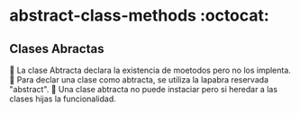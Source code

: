 # abstract-class-methods :octocat:
## Clases Abractas
:rocket: La clase Abtracta declara la existencia de moetodos pero no los implenta.
:pushpin: Para declar una clase como abtracta, se utiliza la lapabra reservada "abstract".
:paperclip: Una clase abtracta no puede instaciar pero si heredar a las clases hijas la funcionalidad.
